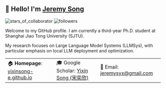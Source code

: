 ## 👋  Hello! I'm [Jeremy Song](https://yixinsong-e.github.io/)

![stars_of_collaborator](https://img.shields.io/github/stars/yixinsong-e?affiliations=COLLABORATOR&style=social)
![followers](https://img.shields.io/github/followers/yixinsong-e?style=social)

Welcome to my GitHub profile. I am currently a third-year Ph.D. student at Shanghai Jiao Tong University (SJTU). 

My research focuses on Large Language Model Systems (LLMSys), with particular emphasis on local LLM deployment and optimization.

<table width="100%">
  <tr>
    <td>🏠 <b>Homepage</b>: <a href="https://yixinsong-e.github.io/" target="_blank">yixinsong-e.github.io</a></td>
    <td>🎓 Google Scholar: <a href="https://scholar.google.com/citations?user=wl8inS4AAAAJ&hl=en" target="_blank">Yixin Song (宋奕欣)</a></td>
    <td>📧 Email: <a href="jeremysyx@gmail.com" target="_blank">jeremysyx@gmail.com</a></td>
  </tr>
	
</table>





